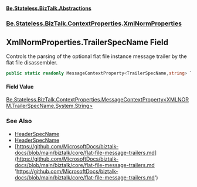 #### [Be.Stateless.BizTalk.Abstractions](README.md 'README')
### [Be.Stateless.BizTalk.ContextProperties](Be.Stateless.BizTalk.ContextProperties.md 'Be.Stateless.BizTalk.ContextProperties').[XmlNormProperties](XmlNormProperties.md 'Be.Stateless.BizTalk.ContextProperties.XmlNormProperties')

## XmlNormProperties.TrailerSpecName Field

Controls the parsing of the optional flat file instance message trailer by the flat file disassembler.

```csharp
public static readonly MessageContextProperty<TrailerSpecName,string> TrailerSpecName;
```

#### Field Value
[Be.Stateless.BizTalk.ContextProperties.MessageContextProperty&lt;](MessageContextProperty_T,TR_.md 'Be.Stateless.BizTalk.ContextProperties.MessageContextProperty<T,TR>')[XMLNORM.TrailerSpecName](https://docs.microsoft.com/en-us/dotnet/api/XMLNORM.TrailerSpecName 'XMLNORM.TrailerSpecName')[,](MessageContextProperty_T,TR_.md 'Be.Stateless.BizTalk.ContextProperties.MessageContextProperty<T,TR>')[System.String](https://docs.microsoft.com/en-us/dotnet/api/System.String 'System.String')[&gt;](MessageContextProperty_T,TR_.md 'Be.Stateless.BizTalk.ContextProperties.MessageContextProperty<T,TR>')

### See Also
- [HeaderSpecName](XmlNormProperties.HeaderSpecName.md 'Be.Stateless.BizTalk.ContextProperties.XmlNormProperties.HeaderSpecName')
- [HeaderSpecName](XmlNormProperties.HeaderSpecName.md 'Be.Stateless.BizTalk.ContextProperties.XmlNormProperties.HeaderSpecName')
- [https://github.com/MicrosoftDocs/biztalk-docs/blob/main/biztalk/core/flat-file-message-trailers.md](https://github.com/MicrosoftDocs/biztalk-docs/blob/main/biztalk/core/flat-file-message-trailers.md 'https://github.com/MicrosoftDocs/biztalk-docs/blob/main/biztalk/core/flat-file-message-trailers.md')